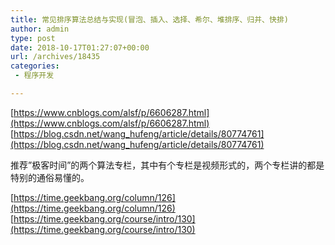 ```yaml
---
title: 常见排序算法总结与实现(冒泡、插入、选择、希尔、堆排序、归并、快排)
author: admin
type: post
date: 2018-10-17T01:27:07+00:00
url: /archives/18435
categories:
 - 程序开发

---
```

[https://www.cnblogs.com/alsf/p/6606287.html](https://www.cnblogs.com/alsf/p/6606287.html) [https://blog.csdn.net/wang_hufeng/article/details/80774761](https://blog.csdn.net/wang_hufeng/article/details/80774761)

推荐”极客时间”的两个算法专栏，其中有个专栏是视频形式的，两个专栏讲的都是特别的通俗易懂的。

[https://time.geekbang.org/column/126](https://time.geekbang.org/column/126) [https://time.geekbang.org/course/intro/130](https://time.geekbang.org/course/intro/130)